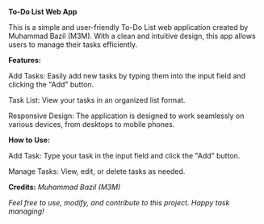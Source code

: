 **To-Do List Web App**

This is a simple and user-friendly To-Do List web application created by Muhammad Bazil (M3M). With a clean and intuitive design, this app allows users to manage their tasks efficiently.

**Features:**

Add Tasks: Easily add new tasks by typing them into the input field and clicking the "Add" button.

Task List: View your tasks in an organized list format.

Responsive Design: The application is designed to work seamlessly on various devices, from desktops to mobile phones.


**How to Use:**

Add Task: Type your task in the input field and click the "Add" button.

Manage Tasks: View, edit, or delete tasks as needed.

**Credits:**
*Muhammad Bazil (M3M)* 

*Feel free to use, modify, and contribute to this project. Happy task managing!*
